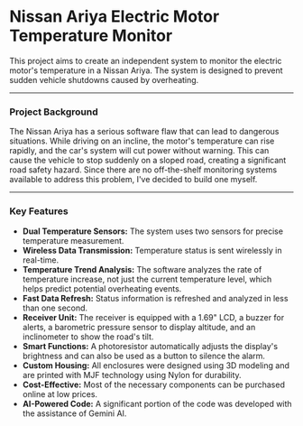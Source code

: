 # Nissan Ariya Electric Motor Temperature Monitor

This project aims to create an independent system to monitor the electric motor's temperature in a Nissan Ariya. The system is designed to prevent sudden vehicle shutdowns caused by overheating.

---
### Project Background

The Nissan Ariya has a serious software flaw that can lead to dangerous situations. While driving on an incline, the motor's temperature can rise rapidly, and the car's system will cut power without warning. This can cause the vehicle to stop suddenly on a sloped road, creating a significant road safety hazard. Since there are no off-the-shelf monitoring systems available to address this problem, I've decided to build one myself.

---
### Key Features

* **Dual Temperature Sensors:** The system uses two sensors for precise temperature measurement.
* **Wireless Data Transmission:** Temperature status is sent wirelessly in real-time.
* **Temperature Trend Analysis:** The software analyzes the rate of temperature increase, not just the current temperature level, which helps predict potential overheating events.
* **Fast Data Refresh:** Status information is refreshed and analyzed in less than one second.
* **Receiver Unit:** The receiver is equipped with a 1.69" LCD, a buzzer for alerts, a barometric pressure sensor to display altitude, and an inclinometer to show the road's tilt.
* **Smart Functions:** A photoresistor automatically adjusts the display's brightness and can also be used as a button to silence the alarm.
* **Custom Housing:** All enclosures were designed using 3D modeling and are printed with MJF technology using Nylon for durability.
* **Cost-Effective:** Most of the necessary components can be purchased online at low prices.
* **AI-Powered Code:** A significant portion of the code was developed with the assistance of Gemini AI.
